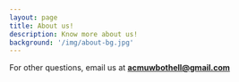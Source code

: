 ```yaml
---
layout: page
title: About us!
description: Know more about us!
background: '/img/about-bg.jpg'
---
```

For other questions, email us at [**acmuwbothell@gmail.com**](mailto::acmuwbothell@gmail.com)
